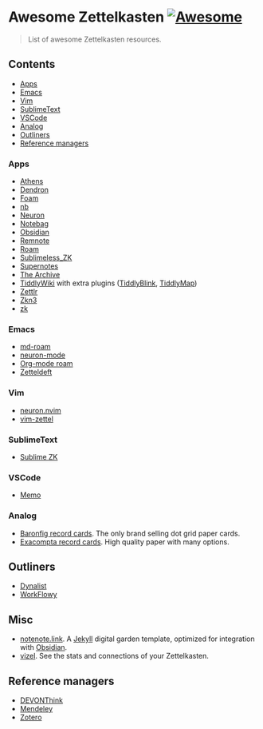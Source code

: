 # Awesome Zettelkasten [![Awesome](https://cdn.rawgit.com/sindresorhus/awesome/d7305f38d29fed78fa85652e3a63e154dd8e8829/media/badge.svg)](https://github.com/sindresorhus/awesome)

> List of awesome Zettelkasten resources.

## Contents

- [Apps](#apps)
- [Emacs](#emacs)
- [Vim](#vim)
- [SublimeText](#sublimetext)
- [VSCode](#vscode)
- [Analog](#analog)
- [Outliners](#outliners)
- [Reference managers](#reference-managers)

### Apps

- [Athens](https://github.com/athensresearch/athens)
- [Dendron](https://github.com/dendronhq/dendron)
- [Foam](https://www.producthunt.com/posts/foam)
- [nb](https://github.com/xwmx/nb)
- [Neuron](https://neuron.zettel.page/)
- [Notebag](https://notebag.app/)
- [Obsidian](https://obsidian.md)
- [Remnote](https://www.remnote.io/homepage)
- [Roam](https://roamresearch.com)
- [Sublimeless_ZK](https://github.com/renerocksai/sublimeless_zk)
- [Supernotes](https://supernotes.app)
- [The Archive](https://zettelkasten.de/the-archive/)
- [TiddlyWiki](https://tiddlywiki.com) with extra plugins ([TiddlyBlink](https://giffmex.org/gifts/tiddlyblink.html), [TiddlyMap](http://tiddlymap.org))
- [Zettlr](https://zettlr.com/)
- [Zkn3](http://zettelkasten.danielluedecke.de/en/)
- [zk](https://github.com/AndrewCopeland/zettelkasten)

### Emacs

- [md-roam](https://github.com/nobiot/md-roam)
- [neuron-mode](https://github.com/felko/neuron-mode)
- [Org-mode roam](https://org-roam.readthedocs.io/en/master/)
- [Zetteldeft](https://www.eliasstorms.net/zetteldeft/)

### Vim

- [neuron.nvim](https://github.com/oberblastmeister/neuron.nvim)
- [vim-zettel](https://github.com/michal-h21/vim-zettel)

### SublimeText

- [Sublime ZK](https://github.com/renerocksai/sublime_zk)

### VSCode

- [Memo](https://github.com/svsool/vscode-memo)

### Analog

- [Baronfig record cards](https://www.baronfig.com/products/strategist?subset=workspace%20essentials&variant=1047391371289). The only brand selling dot grid paper cards.
- [Exacompta record cards](https://www.exacompta.com/en/cat/012060/record-cards). High quality paper with many options.

## Outliners

- [Dynalist](https://dynalist.io)
- [WorkFlowy](https://workflowy.com/list-maker/)

## Misc

- [notenote.link](https://github.com/Maxence-L/notenote.link). A [Jekyll](https://jekyllrb.com) digital garden template, optimized for integration with [Obsidian](https://obsidian.md).
- [vizel](https://github.com/BasilPH/vizel). See the stats and connections of your Zettelkasten.

## Reference managers

- [DEVONThink](https://www.devontechnologies.com/apps/devonthink)
- [Mendeley](https://www.mendeley.com/)
- [Zotero](https://www.zotero.org/)
